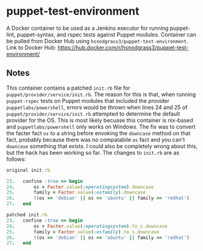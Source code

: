 # puppet-test-environment
A Docker container to be used as a Jenkins executor for running puppet-lint, puppet-syntax, and rspec tests against Puppet modules. Container can be pulled from Docker Hub using `hsnodgrass3/puppet-test-environment`. Link to Docker Hub: https://hub.docker.com/r/hsnodgrass3/puppet-test-environment/

## Notes
This container contains a patched `init.rb` file for `puppet/provider/service/init.rb`. The reason for this is that, when running `puppet-rspec` tests on Puppet modules that included the provider `puppetlabs/powershell`, errors would be thrown when lines 24 and 25 of `puppet/provider/service/init.rb` attempted to determine the default provider for the OS. This is most likely becuase this container is nix-based and `puppetlabs/powershell` only works on Windows. The fix was to convert the facter fact `os` to a string before envoking the `downcase` method on that fact, probably because there was no compatabile `os` fact and you can't `downcase` something that exists. I could also be completely wrong about this, but the hack has been working so far. The changes to `init.rb` are as follows:

```ruby
original init.rb

23.	  confine :true => begin
24.	      os = Facter.value(:operatingsystem).downcase
25.	      family = Facter.value(:osfamily).downcase
26.	      !(os == 'debian' || os == 'ubuntu' || family == 'redhat')
27.	  end

patched init.rb
23.	  confine :true => begin
24.	      os = Facter.value(:operatingsystem).to_s.downcase
25.	      family = Facter.value(:osfamily).to_s.downcase
26.	      !(os == 'debian' || os == 'ubuntu' || family == 'redhat')
27.	  end
```
